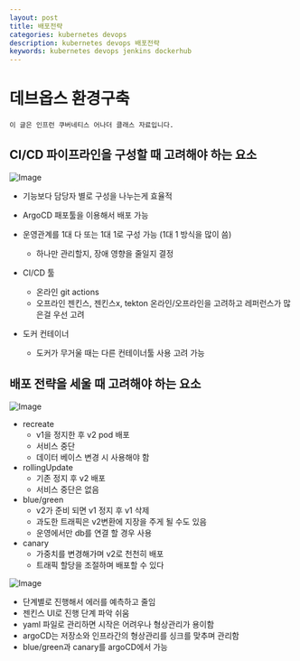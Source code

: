 ```yaml
---
layout: post
title: 배포전략
categories: kubernetes devops 
description: kubernetes devops 배포전략
keywords: kubernetes devops jenkins dockerhub
---
```




# 데브옵스 환경구축
~~~
이 글은 인프런 쿠버네티스 어나더 클래스 자료입니다.
~~~



## CI/CD 파이프라인을 구성할 때 고려해야 하는 요소
![Image](https://github.com/user-attachments/assets/54e3fac0-df43-4963-8484-36af493ba945")

* 기능보다 담당자 별로 구성을 나누는게 효율적
* ArgoCD 패포툴을 이용해서 배포 가능
* 운영관계를 1대 다 또는 1대 1로 구성 가능 (1대 1 방식을 많이 씀)
    * 하나만 관리할지, 장애 영향을 줄일지 결정
* CI/CD 툴
    * 온라인 git actions
    * 오프라인 젠킨스, 젠킨스x, tekton
온라인/오프라인을 고려하고 레퍼런스가 많은걸 우선 고려

* 도커 컨테이너
    * 도커가 무거울 때는 다른 컨테이너툴 사용 고려 가능

## 배포 전략을 세울 때 고려해야 하는 요소
![Image](https://github.com/user-attachments/assets/0b1c7a90-8f67-4ec5-a31a-468d97a7b18f)

* recreate
    - v1을 정지한 후 v2 pod 배포
    - 서비스 중단
    - 데이터 베이스 변경 시 사용해야 함
* rollingUpdate
    - 기존 정지 후 v2 배포
    - 서비스 중단은 없음
* blue/green
    - v2가 준비 되면 v1 정지 후 v1 삭제
    - 과도한 트래픽은 v2변환에 지장을 주게 될 수도 있음
    - 운영에서만 db를 연결 할 경우 사용
* canary
    - 가중치를 변경해가며 v2로 천천히 배포
    - 트래픽 할당을 조절하며 배포할 수 있다

![Image](https://github.com/user-attachments/assets/6ddbc4db-9d4a-4239-8f70-b8546ecd2628")

* 단계별로 진행해서 에러를 예측하고 줄임
* 젠킨스 UI로 진행 단계 파악 쉬움
* yaml 파일로 관리하면 시작은 어려우나 형상관리가 용이함
* argoCD는 저장소와 인프라간의 형상관리를 싱크를 맞추며 관리함
* blue/green과 canary를 argoCD에서 가능
